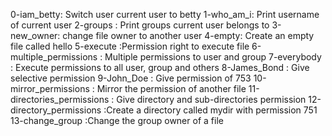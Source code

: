 0-iam_betty: Switch user current user to betty
1-who_am_i: Print username of current user
2-groups : Print groups current user belongs to
3-new_owner: change file owner to another user
4-empty: Create an empty file called hello
5-execute :Permission right to execute file
6-multiple_permissions : Multiple permissions to user and group
7-everybody : Execute permissions to all user, group and others
8-James_Bond : Give selective permission
9-John_Doe : Give permission of 753
10-mirror_permissions : Mirror the permission of another file
11-directories_permissions : Give directory and sub-directories permission
12-directory_permissions :Create a directory called mydir with permission 751
13-change_group :Change the group owner of a file

